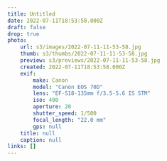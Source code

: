 ```yaml
---
title: Untitled
date: 2022-07-11T18:53:58.000Z
draft: false
drop: true
photo:
    url: s3/images/2022-07-11-11-53-58.jpg
    thumb: s3/thumbs/2022-07-11-11-53-58.jpg
    preview: s3/previews/2022-07-11-11-53-58.jpg
    created: 2022-07-11T18:53:58.000Z
    exif:
        make: Canon
        model: "Canon EOS 70D"
        lens: "EF-S18-135mm f/3.5-5.6 IS STM"
        iso: 400
        aperture: 20
        shutter_speed: 1/500
        focal_length: "22.0 mm"
        gps: null
    title: null
    caption: null
links: []
---
```


